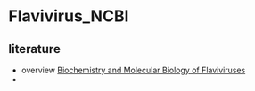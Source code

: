 # Flavivirus_NCBI

## literature

- overview [Biochemistry and Molecular Biology of Flaviviruses](https://doi.org/10.1021/acs.chemrev.7b00719)
- 
